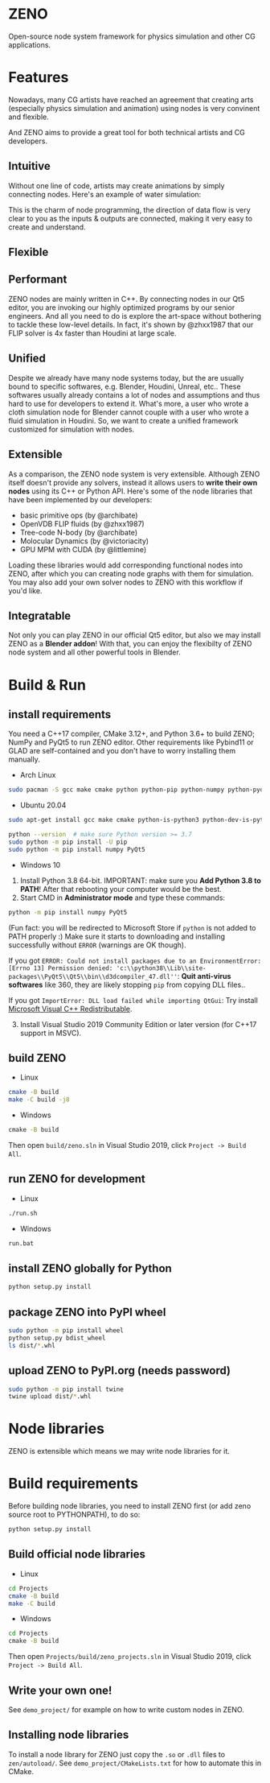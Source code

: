 # ZENO

Open-source node system framework for physics simulation and other CG applications.


# Features

Nowadays, many CG artists have reached an agreement that creating arts (especially
physics simulation and animation) using nodes is very convinent and flexible.

And ZENO aims to provide a great tool for both technical artists and CG developers.

## Intuitive

Without one line of code, artists may create animations by simply connecting nodes.
Here's an example of water simulation:

This is the charm of node programming, the direction of data flow is very clear
to you as the inputs & outputs are connected, making it very easy to create and
understand.

## Flexible

## Performant

ZENO nodes are mainly written in C++. By connecting nodes in our Qt5 editor,
you are invoking our highly optimized programs by our senior engineers. And
all you need to do is explore the art-space without bothering to tackle these
low-level details.
In fact, it's shown by @zhxx1987 that our FLIP solver is 4x faster than Houdini
at large scale.

## Unified

Despite we already have many node systems today, but the are usually bound to
specific softwares, e.g. Blender, Houdini, Unreal, etc.. These softwares usually
already contains a lot of nodes and assumptions and thus hard to use for developers
to extend it.
What's more, a user who wrote a cloth simulation node for Blender cannot couple
with a user who wrote a fluid simulation in Houdini.
So, we want to create a unified framework customized for simulation with nodes.

## Extensible

As a comparison, the ZENO node system is very extensible. Although ZENO itself
doesn't provide any solvers, instead it allows users to **write their own nodes**
using its C++ or Python API.
Here's some of the node libraries that have been implemented by our developers:

- basic primitive ops (by @archibate)
- OpenVDB FLIP fluids (by @zhxx1987)
- Tree-code N-body (by @archibate)
- Molocular Dynamics (by @victoriacity)
- GPU MPM with CUDA (by @littlemine)

Loading these libraries would add corresponding functional nodes into ZENO,
after which you can creating node graphs with them for simulation.
You may also add your own solver nodes to ZENO with this workflow if you'd like.

## Integratable

Not only you can play ZENO in our official Qt5 editor, but also we may install
ZENO as a **Blender addon**! With that, you can enjoy the flexibilty of ZENO
node system and all other powerful tools in Blender.


# Build & Run

## install requirements

You need a C++17 compiler, CMake 3.12+, and Python 3.6+ to build ZENO; NumPy and PyQt5 to run ZENO editor.
Other requirements like Pybind11 or GLAD are self-contained and you don't have to worry installing them manually.

- Arch Linux
```bash
sudo pacman -S gcc make cmake python python-pip python-numpy python-pyqt5 qt5-base libglvnd mesa
```

- Ubuntu 20.04
```bash
sudo apt-get install gcc make cmake python-is-python3 python-dev-is-python3 python3-pip libqt5core5a qt5dxcb-plugin libglvnd-dev libglapi-mesa libosmesa6

python --version  # make sure Python version >= 3.7
sudo python -m pip install -U pip
sudo python -m pip install numpy PyQt5
```

- Windows 10
1. Install Python 3.8 64-bit. IMPORTANT: make sure you **Add Python 3.8 to PATH**! After that rebooting your computer would be the best.
2. Start CMD in **Administrator mode** and type these commands:
```cmd
python -m pip install numpy PyQt5
```
(Fun fact: you will be redirected to Microsoft Store if `python` is not added to PATH properly :)
Make sure it starts to downloading and installing successfully without `ERROR` (warnings are OK though).

If you got `ERROR: Could not install packages due to an EnvironmentError: [Errno 13] Permission denied: 'c:\\python38\\Lib\\site-packages\\PyQt5\\Qt5\\bin\\d3dcompiler_47.dll''`:
**Quit anti-virus softwares** like 360, they are likely stopping `pip` from copying DLL files..

If you got `ImportError: DLL load failed while importing QtGui`:
Try install [Microsoft Visual C++ Redistributable](https://aka.ms/vs/16/release/vc_redist.x64.exe).

3. Install Visual Studio 2019 Community Edition or later version (for C++17 support in MSVC).


## build ZENO
- Linux
```bash
cmake -B build
make -C build -j8
```

- Windows
```cmd
cmake -B build
```
Then open ```build/zeno.sln``` in Visual Studio 2019, click `Project -> Build All`.


## run ZENO for development
- Linux
```bash
./run.sh
```

- Windows
```cmd
run.bat
```

## install ZENO globally for Python
```bash
python setup.py install
```



## package ZENO into PyPI wheel
```bash
sudo python -m pip install wheel
python setup.py bdist_wheel
ls dist/*.whl
```


## upload ZENO to PyPI.org (needs password)
```bash
sudo python -m pip install twine
twine upload dist/*.whl
```


# Node libraries

ZENO is extensible which means we may write node libraries for it.


# Build requirements

Before building node libraries, you need to install ZENO first (or add zeno source root to PYTHONPATH), to do so:
```bash
python setup.py install
```

## Build official node libraries

- Linux
```bash
cd Projects
cmake -B build
make -C build
```

- Windows
```cmd
cd Projects
cmake -B build
```
Then open ```Projects/build/zeno_projects.sln``` in Visual Studio 2019, click `Project -> Build All`.


## Write your own one!

See ```demo_project/``` for example on how to write custom nodes in ZENO.

## Installing node libraries

To install a node library for ZENO just copy the `.so` or `.dll` files to `zen/autoload/`. See ```demo_project/CMakeLists.txt``` for how to automate this in CMake.
